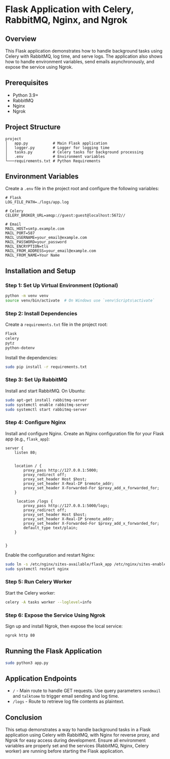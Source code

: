 # Flask Application with Celery, RabbitMQ, Nginx, and Ngrok

## Overview

This Flask application demonstrates how to handle background tasks using Celery with RabbitMQ, log time, and serve logs. The application also shows how to handle environment variables, send emails asynchronously, and expose the service using Ngrok.

## Prerequisites

- Python 3.9+
- RabbitMQ
- Nginx
- Ngrok


## Project Structure

```
project
│   app.py           # Main Flask application
│   logger.py        # Logger for logging time
│   tasks.py         # Celery tasks for background processing
│   .env             # Environment variables 
└───requirements.txt # Python Requirements
```

## Environment Variables

Create a `.env` file in the project root and configure the following variables:

```env
# Flask
LOG_FILE_PATH=./logs/app.log

# Celery
CELERY_BROKER_URL=amqp://guest:guest@localhost:5672//

# Email
MAIL_HOST=smtp.example.com
MAIL_PORT=587
MAIL_USERNAME=your_email@example.com
MAIL_PASSWORD=your_password
MAIL_ENCRYPTION=tls
MAIL_FROM_ADDRESS=your_email@example.com
MAIL_FROM_NAME=Your Name
```

## Installation and Setup

### Step 1: Set Up Virtual Environment (Optional)

```bash
python -m venv venv
source venv/bin/activate  # On Windows use `venv\Scripts\activate`
```

### Step 2: Install Dependencies

Create a `requirements.txt` file in the project root:

```txt
Flask
celery
pytz
python-dotenv
```

Install the dependencies:

```bash
sudo pip install -r requirements.txt
```

### Step 3: Set Up RabbitMQ

Install and start RabbitMQ. On Ubuntu:

```bash
sudo apt-get install rabbitmq-server
sudo systemctl enable rabbitmq-server
sudo systemctl start rabbitmq-server
```

### Step 4: Configure Nginx

Install and configure Nginx. Create an Nginx configuration file for your Flask app (e.g., `flask_app`):

```nginx
server {
    listen 80;

 
    location / {
        proxy_pass http://127.0.0.1:5000;
        proxy_redirect off;
        proxy_set_header Host $host;
        proxy_set_header X-Real-IP $remote_addr;
        proxy_set_header X-Forwarded-For $proxy_add_x_forwarded_for;
    }
    
     location /logs {
        proxy_pass http://127.0.0.1:5000/logs;
        proxy_redirect off;
        proxy_set_header Host $host;
        proxy_set_header X-Real-IP $remote_addr;
        proxy_set_header X-Forwarded-For $proxy_add_x_forwarded_for;
        default_type text/plain;
    }
     

}
```

Enable the configuration and restart Nginx:

```bash
sudo ln -s /etc/nginx/sites-available/flask_app /etc/nginx/sites-enabled
sudo systemctl restart nginx
```

### Step 5: Run Celery Worker

Start the Celery worker:

```bash
celery -A tasks worker --loglevel=info
```

### Step 6: Expose the Service Using Ngrok

Sign up and install Ngrok, then expose the local service:

```bash
ngrok http 80
```

## Running the Flask Application

```bash
sudo python3 app.py
```

## Application Endpoints

- `/` - Main route to handle GET requests. Use query parameters `sendmail` and `talktome` to trigger email sending and log time.
- `/logs` - Route to retrieve log file contents as plaintext.


## Conclusion

This setup demonstrates a way to handle background tasks in a Flask application using Celery with RabbitMQ, with Nginx for reverse proxy, and Ngrok for easy access during development. Ensure all environment variables are properly set and the services (RabbitMQ, Nginx, Celery worker) are running before starting the Flask application.